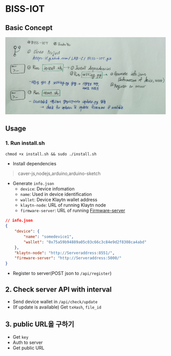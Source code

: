 # BISS-IOT

## Basic Concept
![concept](./assets/concept.jpg)

## Usage

### 1. Run install.sh
	chmod +x install.sh && sudo ./install.sh
- Install dependencies

>caver-js,nodejs,arduino,arduino-sketch 

- Generate `info.json`
    - `device`: Device infomation
    - `name`: Used in device identification
    - `wallet`: Device Klaytn wallet address
    - `klaytn-node`: URL of running Klaytn node
    - `firmware-server`: URL of running [Firmware-server](https://github.com/junhoyeo/BISS-FirmwareServer)

```json
// info.json
{
    "device": {
        "name": "somedevice1",
        "wallet": "0x75a59b94889a05c03c66c3c84e9d2f8308ca4abd"
    },
    "klaytn-node": "http://Serveraddress:8551/",
    "firmware-server": "http://Serveraddress:5000/"
}
```

- Register to server(POST json to `/api/register`)

## 2. Check server API with interval

- Send device wallet in `/api/check/update`
- (If update is available) Get `txHash`, `file_id`

## 3. public URL을 구하기

- Get `key`
- Auth to server
- Get public URL
